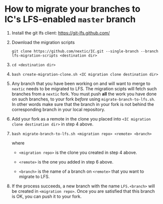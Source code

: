 # How to migrate your branches to IC's LFS-enabled `master` branch

1. Install the git lfs client: https://git-lfs.github.com/

2. Download the migration scripts

   `git clone https://github.com/nextic/IC.git --single-branch --branch lfs-migration-scripts <destination dir>`

3. `cd <destination dir>`

4. `bash create-migration-clone.sh <IC migration clone destination dir>`

5. Any branch that you have been working on and will want to merge to
   `nextic` needs to be migrated to LFS. The migration scipts will
   fetch such branches from a `nextic` fork. You must push **all** the
   work you have done on such branches, to your fork *before* using
   `migrate-branch-to-lfs.sh`. In other words make sure that the branch in your fork
   is not behind the corresponding branch in your local repository.

6. Add your fork as a remote in the clone you placed into `<IC
   migration clone destination dir>` in step 4 above.

7. `bash migrate-branch-to-lfs.sh <migration repo> <remote> <branch>`

   where

   + `<migration repo>` is the clone you created in step 4 above.

   + `<remote>` is the one you added in step 6 above.

   + `<branch>` is the name of a branch on `<remote>` that you want to migrate to LFS.

8. If the process succeeds, a new branch with the name `LFS.<branch>`
   will be created in `<migration repo>`. Once you are satisfied that
   this branch is OK, you can push it to your fork.
